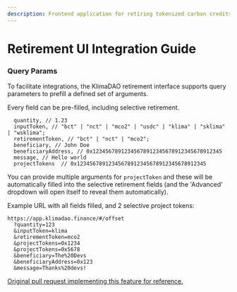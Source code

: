 ```yaml
---
description: Frontend application for retiring tokenized carbon credits
---
```


# Retirement UI Integration Guide

### Query Params

To facilitate integrations, the KlimaDAO retirement interface supports query parameters to prefill a defined set of arguments.

Every field can be pre-filled, including selective retirement.

```
  quantity, // 1.23
  inputToken, // "bct" | "nct" | "mco2" | "usdc" | "klima" | "sklima" | "wsklima";
  retirementToken, // "bct" | "nct" | "mco2";
  beneficiary, // John Doe
  beneficiaryAddress, // 0x12345678912345678912345678912345678912345
  message, // Hello world
  projectTokens  // 0x12345678912345678912345678912345678912345
```

You can provide multiple arguments for `projectToken` and these will be automatically filled into the selective retirement fields (and the 'Advanced' dropdown will open itself to reveal them automatically).

Example URL with all fields filled, and 2 selective project tokens:

```
https://app.klimadao.finance/#/offset
  ?quantity=123
  &inputToken=klima
  &retirementToken=mco2
  &projectTokens=0x1234
  &projectTokens=0x5678
  &beneficiary=The%20Devs
  &beneficiaryAddress=0x123
  &message=Thanks%20devs!
```

[Original pull request implementing this feature for reference.](https://github.com/KlimaDAO/klimadao/pull/318)
